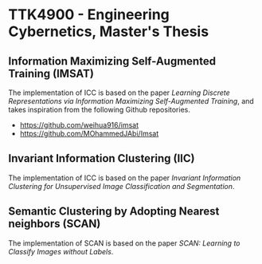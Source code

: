 # TTK4900 - Engineering Cybernetics, Master's Thesis

## Information Maximizing Self-Augmented Training (IMSAT)

The implementation of ICC is based on the paper _Learning Discrete Representations via Information Maximizing Self-Augmented Training_, and takes inspiration from the following Github repositories.

- https://github.com/weihua916/imsat
- https://github.com/MOhammedJAbi/Imsat

## Invariant Information Clustering (IIC)

The implementation of ICC is based on the paper _Invariant Information Clustering for Unsupervised Image Classification and Segmentation_.

## Semantic Clustering by Adopting Nearest neighbors (SCAN)

The implementation of SCAN is based on the paper _SCAN: Learning to Classify Images without Labels_.
